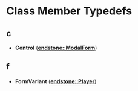 
# Class Member Typedefs



## c

* **Control** ([**endstone::ModalForm**](classendstone_1_1ModalForm.md))


## f

* **FormVariant** ([**endstone::Player**](classendstone_1_1Player.md))




